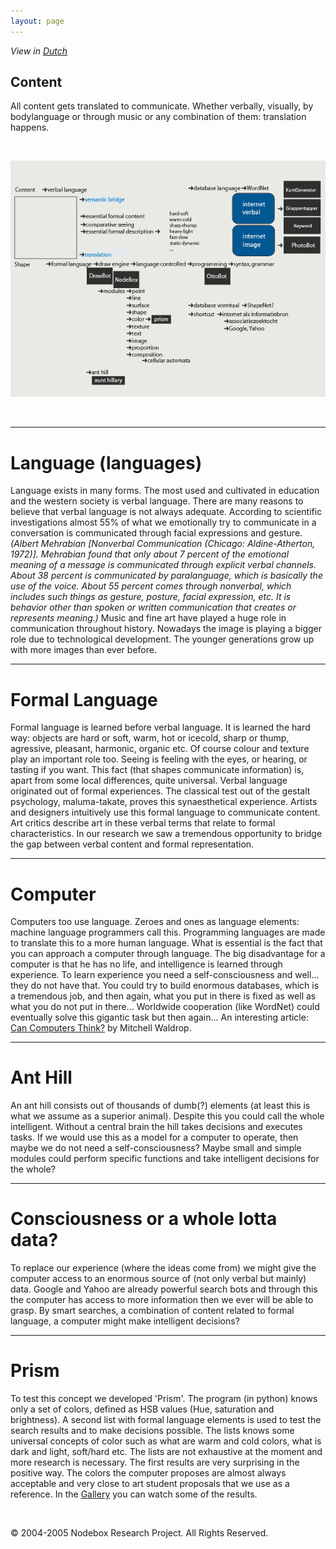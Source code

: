 ```yaml
---
layout: page
---
```

<!-- NOTITLE --> <p><i>View in <a href="DA_tekst" target="_self">Dutch</a>&nbsp;</i></p><h2>Content</h2>  <p>All content gets translated to communicate. Whether verbally, visually, by bodylanguage or through music or any combination of them: translation happens.</p>  <p>&nbsp;</p>  <p><img src="/static/media/schema2.gif" class="border" /></p>  <p>&nbsp;</p>  <hr />  <h1>Language (languages)</h1>  <p>Language exists in many forms. The most used and cultivated in education and the western society is verbal language. There are many reasons to believe that verbal language is not always adequate. According to scientific investigations almost 55% of what we emotionally try to communicate in a conversation is communicated through facial expressions and gesture. <i>(Albert Mehrabian [Nonverbal Communication (Chicago: Aldine-Atherton, 1972)]. Mehrabian found that only about 7 percent of the emotional meaning of a message is communicated through explicit verbal channels. About 38 percent is communicated by paralanguage, which is basically the use of the voice. About 55 percent comes through nonverbal, which includes such things as gesture, posture, facial expression, etc. It is behavior other than spoken or written communication that creates or represents meaning.)</i>  Music and fine art have played a huge role in communication throughout history. Nowadays the image is playing a bigger role due to technological development. The younger generations grow up with more images than ever before.</p>  <hr />  <h1>Formal Language</h1>  <p>Formal language is learned before verbal language. It is learned the hard way: objects are hard or soft, warm, hot or icecold, sharp or thump, agressive, pleasant, harmonic, organic etc. Of course colour and texture play an important role too. Seeing is feeling with the eyes, or hearing, or tasting if you want. This fact (that shapes communicate information) is, apart from some local differences, quite universal. Verbal language originated out of formal experiences. The classical test out of the gestalt psychology, maluma-takate, proves this synaesthetical experience. Artists and designers intuitively use this formal language to communicate content. Art critics describe art in these verbal terms that relate to formal characteristics. In our research we saw a tremendous opportunity to bridge the gap between verbal content and formal representation.</p>  <hr />  <h1>Computer</h1>  <p>Computers too use language. Zeroes and ones as language elements: machine language programmers call this. Programming languages are made to translate this to a more human language. What is essential is the fact that you can approach a computer through language. The big disadvantage for a computer is that he has no life, and intelligence is learned through experience. To learn experience you need a self-consciousness and well... they do not have that. You could try to build enormous databases, which is a tremendous job, and then again, what you put in there is fixed as well as what you do not put in there... Worldwide cooperation (like WordNet) could eventually solve this gigantic task but then again... An interesting article: <a href="http://www.kurzweilai.net/meme/frame.html?main=/articles/art0103.html">Can Computers Think?</a> by Mitchell Waldrop. </p>  <hr />  <h1>Ant Hill</h1>  <p>An ant hill consists out of thousands of dumb(?) elements (at least this is what we assume as a superior animal). Despite this you could call the whole intelligent. Without a central brain the hill takes decisions and executes tasks. If we would use this as a model for a computer to operate, then maybe we do not need a self-consciousness? Maybe small and simple modules could perform specific functions and take intelligent decisions for the whole?</p>  <hr />  <h1>Consciousness or a whole lotta data?</h1>  <p>To replace our experience (where the ideas come from) we might give the computer access to an enormous source of (not only verbal but mainly) data. Google and Yahoo are already powerful search bots and through this the computer has access to more information then we ever will be able to grasp. By smart searches, a combination of content related to formal language, a computer might make intelligent decisions?</p>  <hr />  <h1>Prism</h1>  <p>To test this concept we developed &#39;Prism&#39;. The program (in python) knows only a set of colors, defined as HSB values (Hue, saturation and brightness). A second list with formal language elements is used to test the search results and to make decisions possible. The lists knows some universal concepts of color such as what are warm and cold colors, what is dark and light, soft/hard etc. The lists are not exhaustive at the moment and more research is necessary. The first results are very surprising in the positive way. The colors the computer proposes are almost always acceptable and very close to art student proposals that we use as a reference. In the <a href="http://www.nodebox.net/code/index.php/Gallery">Gallery</a> you can watch some of the results.</p>  <p>&nbsp;</p>  <p>&copy; 2004-2005 Nodebox Research Project. All Rights Reserved.</p> 